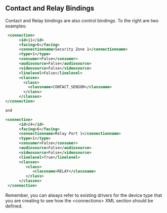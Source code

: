 ## Contact and Relay Bindings

 Contact and Relay bindings are also control bindings. To the right are two examples:

```xml
 <connection>
      <id>11</id>
      <facing>6</facing>
      <connectionname>Security Zone 1</connectionname>
      <type>1</type>
      <consumer>False</consumer>
      <audiosource>False</audiosource>
      <videosource>False</videosource>
      <linelevel>False</linelevel>
      <classes>
        <class>
          <classname>CONTACT_SENSOR</classname>
        </class>
      </classes>
</connection>

and

<connection>
      <id>24</id>
      <facing>6</facing>
      <connectionname>Relay Port 1</connectionname>
      <type>1</type>
      <consumer>False</consumer>
      <audiosource>False</audiosource>
      <videosource>False</videosource>
      <linelevel>True</linelevel>
      <classes>
         <class>
            <classname>RELAY</classname>
         </class>
      </classes>
 </connection>
```

Remember, you can always refer to existing drivers for the device type that you are creating to see how the \<connections\> XML section should be defined.

